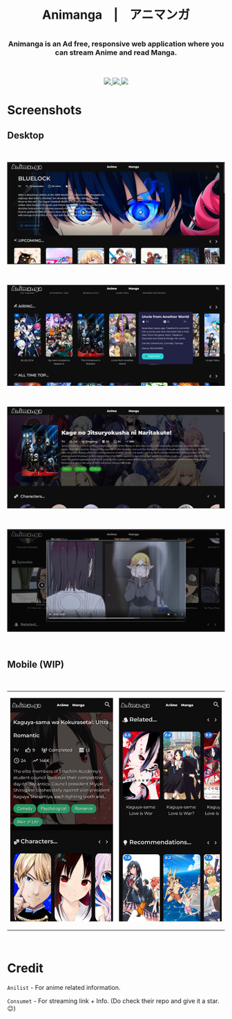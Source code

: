 <h1 align="center">Animanga &nbsp;&nbsp; | &nbsp;&nbsp; アニマンガ<h1/>
<p align="center"> 
  <h3 align="center"> Animanga is an Ad free, responsive web application where you can stream Anime and read Manga.</h3>
<p/>

<br />
<p align="center">
  <a href="https://beta.reactjs.org/">
    <img src="https://img.shields.io/github/package-json/dependency-version/KunwarVSuryavanshi/animanga-v2/react?filename=package.json&color=5fd9fb&logo=react&labelColor=222435&style=flat-square">
  </a>
  <a href="https://redux-toolkit.js.org/">
    <img src="https://img.shields.io/github/package-json/dependency-version/KunwarVSuryavanshi/animanga-v2/@reduxjs/toolkit?filename=package.json&label=redux-toolkit&color=593d88&logo=redux&labelColor=242526&style=flat-square&logoColor=b58bf7">
  </a>
  <a href="https://mui.com/">
    <img src="https://img.shields.io/github/package-json/dependency-version/KunwarVSuryavanshi/animanga-v2/@mui/material?filename=package.json&label=mui&color=007FFF&logo=mui&labelColor=242526&style=flat-square&logoColor=007FFF">
  </a>
</p>

# Screenshots

## Desktop

<br/>

![banner](./blob/banner.png)

<br/>

![airing](./blob/airing.png)

<br/>

![details](./blob/details.png)

<br/>

![watch](./blob/watch.png)

<br/>

## Mobile (WIP)

<br/>

<table>
<tr>
  <td>

![mobile](<./blob/localhost_6969_(Pixel%205).png>)

  </td>
  <td>

![mobile](./blob/related.png)

  </td>
</tr>
</table>

<br />

# Credit

`Anilist` - For anime related information.

`Consumet` - For streaming link + Info. (Do check their repo and give it a star. &#128521;)
